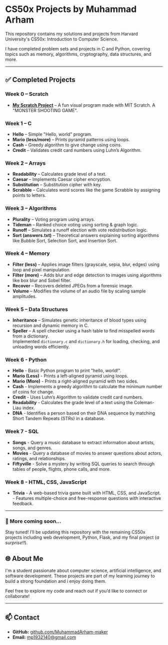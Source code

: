# CS50x Projects by Muhammad Arham

This repository contains my solutions and projects from Harvard University's CS50x: Introduction to Computer Science.

I have completed problem sets and projects in C and Python, covering topics such as memory, algorithms, cryptography, data structures, and more.

---

## ✅ Completed Projects

### Week 0 – Scratch
- **[My Scratch Project]((https://scratch.mit.edu/projects/1201280373/))** – A fun visual program made with MIT Scratch. A "MONSTER SHOOTING GAME".

### Week 1 – C
- **Hello** – Simple "Hello, world" program.
- **Mario (less/more)** – Prints pyramid patterns using loops.
- **Cash** – Greedy algorithm to give change using coins.
- **Credit** – Validates credit card numbers using Luhn’s Algorithm.

### Week 2 – Arrays
- **Readability** – Calculates grade level of a text.
- **Caesar** – Implements Caesar cipher encryption.
- **Substitution** – Substitution cipher with key.
- **Scrabble** – Calculates word scores like the game Scrabble by assigning points to letters.

### Week 3 – Algorithms
- **Plurality** – Voting program using arrays.
- **Tideman** – Ranked choice voting using sorting & graph logic.
- **Runoff** – Simulates a runoff election with vote redistribution logic.
- **Sort (answers.txt)** – Theoretical answers explaining sorting algorithms like Bubble Sort, Selection Sort, and Insertion Sort.

### Week 4 – Memory
- **Filter (less)** – Applies image filters (grayscale, sepia, blur, edges) using loop and pixel manipulation.
- **Filter (more)** – Adds blur and edge detection to images using algorithms like box blur and Sobel filter.
- **Recover** – Recovers deleted JPEGs from a forensic image.
- **Volume** – Modifies the volume of an audio file by scaling sample amplitudes.

### Week 5 – Data Structures
- **Inheritance** – Simulates genetic inheritance of blood types using recursion and dynamic memory in C.
- **Speller** – A spell checker using a hash table to find misspelled words from a dictionary.  
  Implemented `dictionary.c` and `dictionary.h` for loading, checking, and unloading words efficiently.

### Week 6 - Python
- **Hello** - Basic Python program to print "hello, world!".
- **Mario (Less)** - Prints a left-aligned pyramid using loops.
- **Mario (More)** - Prints a right-aligned pyramid with two sides.
- **Cash** - Implements a greedy algorithm to calculate the minimum number of coins for change.
- **Credit** - Uses Luhn’s Algorithm to validate credit card numbers.
- **Readability** - Calculates the grade level of a text using the Coleman-Liau index.
- **DNA** - Identifies a person based on their DNA sequence by matching Short Tandem Repeats (STRs) in a database.

### Week 7 - SQL
- **Songs** - Query a music database to extract information about artists, songs, and genres.
- **Movies** - Query a database of movies to answer questions about actors, ratings, and relationships.
- **Fiftyville** - Solve a mystery by writing SQL queries to search through tables of people, flights, phone calls, and more.

### Week 8 - HTML, CSS, JavaScript
- **Trivia** - A web-based trivia game built with HTML, CSS, and JavaScript.
             - Features multiple-choice and free-response questions with interactive feedback.


---
### 🚧 More coming soon...
Stay tuned! I’ll be updating this repository with the remaining CS50x projects including web development, Python, Flask, and my final project (*a surprise!!*).


## 🌐 About Me

I'm a student passionate about computer science, artificial intelligence, and software development. These projects are part of my learning journey to build a strong foundation and i enjoy doing them.

Feel free to explore my code and reach out if you’d like to connect or collaborate!

---

## 📫 Contact

- **GitHub:** [github.com/MuhammadArham-maker](https://github.com/MuhammadArham-maker)
- **Email:** mp1932140@gmail.com
